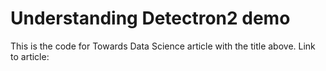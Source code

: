 # Understanding Detectron2 demo
This is the code for Towards Data Science article with the title above.
Link to article: 
